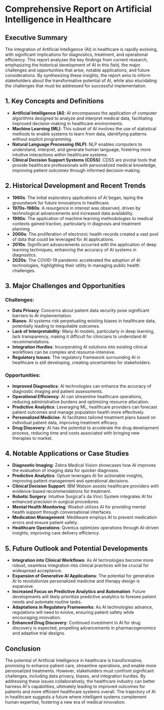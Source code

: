 # Comprehensive Report on Artificial Intelligence in Healthcare 

## Executive Summary
The integration of Artificial Intelligence (AI) in healthcare is rapidly evolving, with significant implications for diagnostics, treatment, and operational efficiency. This report analyzes the key findings from current research, emphasizing the historical development of AI in this field, the major challenges and opportunities that arise, notable applications, and future considerations. By synthesizing these insights, the report aims to inform stakeholders about the transformative potential of AI, while also elucidating the challenges that must be addressed for successful implementation.

## 1. Key Concepts and Definitions
- **Artificial Intelligence (AI)**: AI encompasses the application of computer algorithms designed to analyze and interpret medical data, facilitating improved decision-making in healthcare environments.
- **Machine Learning (ML)**: This subset of AI involves the use of statistical methods to enable systems to learn from data, identifying patterns without explicit programming.
- **Natural Language Processing (NLP)**: NLP enables computers to understand, interpret, and generate human language, fostering more intuitive interactions within healthcare systems.
- **Clinical Decision Support Systems (CDSS)**: CDSS are pivotal tools that provide healthcare professionals with personalized medical knowledge, improving patient outcomes through informed decision-making.

## 2. Historical Development and Recent Trends
- **1960s**: The initial exploratory applications of AI began, laying the groundwork for future innovations in healthcare.
- **1970s-1980s**: A resurgence in interest was observed, driven by technological advancements and increased data availability.
- **1990s**: The application of machine learning methodologies to medical contexts gained traction, particularly in diagnosis and treatment planning.
- **2000s**: The proliferation of electronic health records created a vast pool of data that could be leveraged for AI applications.
- **2010s**: Significant advancements occurred with the application of deep learning techniques, enhancing the accuracy of AI systems in diagnostics.
- **2020s**: The COVID-19 pandemic accelerated the adoption of AI technologies, highlighting their utility in managing public health challenges.

## 3. Major Challenges and Opportunities
### Challenges:
- **Data Privacy**: Concerns about patient data security pose significant barriers to AI implementation.
- **Biases**: AI systems risk perpetuating existing biases in healthcare data, potentially leading to inequitable outcomes.
- **Lack of Interpretability**: Many AI models, particularly in deep learning, lack transparency, making it difficult for clinicians to understand AI recommendations.
- **Integration Hurdles**: Incorporating AI solutions into existing clinical workflows can be complex and resource-intensive.
- **Regulatory Issues**: The regulatory framework surrounding AI in healthcare is still developing, creating uncertainties for stakeholders.

### Opportunities:
- **Improved Diagnostics**: AI technologies can enhance the accuracy of diagnostic imaging and patient assessments.
- **Operational Efficiency**: AI can streamline healthcare operations, reducing administrative burdens and optimizing resource allocation.
- **Predictive Analytics**: Leveraging ML, healthcare providers can forecast patient outcomes and manage population health more effectively.
- **Personalized Medicine**: AI facilitates tailored treatment plans based on individual patient data, improving treatment efficacy.
- **Drug Discovery**: AI has the potential to accelerate the drug development process, reducing time and costs associated with bringing new therapies to market.

## 4. Notable Applications or Case Studies
- **Diagnostic Imaging**: Zebra Medical Vision showcases how AI improves the evaluation of imaging data for quicker diagnoses.
- **Predictive Analytics**: Optum leverages AI for actionable insights, improving patient management and operational decisions.
- **Clinical Decision Support**: IBM Watson assists healthcare providers with evidence-based recommendations for treatment.
- **Robotic Surgery**: Intuitive Surgical's da Vinci System integrates AI for enhanced precision in surgical procedures.
- **Mental Health Monitoring**: Woebot utilizes AI for providing mental health support through conversational interfaces.
- **Medication Management**: MedAware employs AI to prevent medication errors and ensure patient safety.
- **Healthcare Operations**: Qventus optimizes operations through AI-driven insights, improving care delivery efficiency.

## 5. Future Outlook and Potential Developments
- **Integration into Clinical Workflows**: As AI technologies become more robust, seamless integration into clinical practices will be crucial for widespread acceptance.
- **Expansion of Generative AI Applications**: The potential for generative AI to revolutionize personalized medicine and therapy design is expansive.
- **Increased Focus on Predictive Analytics and Automation**: Future developments will likely prioritize predictive analytics to foresee patient needs and automate routine tasks.
- **Adaptations in Regulatory Frameworks**: As AI technologies advance, regulations will need to evolve, ensuring patient safety while encouraging innovation.
- **Enhanced Drug Discovery**: Continued investment in AI for drug discovery is expected, propelling advancements in pharmacogenomics and adaptive trial designs.

## Conclusion
The potential of Artificial Intelligence in healthcare is transformative, promising to enhance patient care, streamline operations, and enable more personalized treatments. However, stakeholders must confront significant challenges, including data privacy, biases, and integration hurdles. By addressing these issues collaboratively, the healthcare industry can better harness AI's capabilities, ultimately leading to improved outcomes for patients and more efficient healthcare systems overall. The trajectory of AI in healthcare suggests a future where intelligent systems complement human expertise, fostering a new era of medical innovation.
